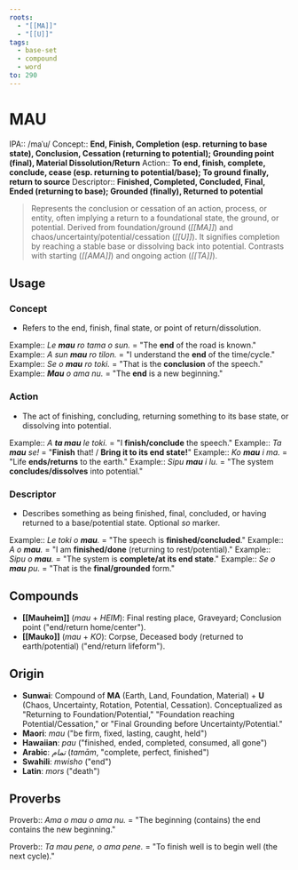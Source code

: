 ```yaml
---
roots:
  - "[[MA]]"
  - "[[U]]"
tags:
  - base-set
  - compound
  - word
to: 290
---
```


# MAU

IPA::				/maˈu/
Concept::		**End, Finish, Completion (esp. returning to base state), Conclusion, Cessation (returning to potential); Grounding point (final), Material Dissolution/Return**
Action::		**To end, finish, complete, conclude, cease (esp. returning to potential/base); To ground finally, return to source**
Descriptor::	**Finished, Completed, Concluded, Final, Ended (returning to base); Grounded (finally), Returned to potential**

> Represents the conclusion or cessation of an action, process, or entity, often implying a return to a foundational state, the ground, or potential. Derived from foundation/ground (*[[MA]]*) and chaos/uncertainty/potential/cessation (*[[U]]*). It signifies completion by reaching a stable base or dissolving back into potential. Contrasts with starting (*[[AMA]]*) and ongoing action (*[[TA]]*).

## Usage

### Concept
*   Refers to the end, finish, final state, or point of return/dissolution.

Example::   *Le **mau** ro tama o sun.* = "The **end** of the road is known."
Example::   *A sun **mau** ro tilon.* = "I understand the **end** of the time/cycle."
Example::   *Se o **mau** ro toki.* = "That is the **conclusion** of the speech."
Example::   ***Mau** o ama nu.* = "The **end** is a new beginning."

### Action
*   The act of finishing, concluding, returning something to its base state, or dissolving into potential.

Example::   *A **ta mau** le toki.* = "I **finish/conclude** the speech."
Example::   *Ta **mau** se!* = "**Finish** that! / **Bring it to its end state!**"
Example::   *Ko **mau** i ma.* = "Life **ends/returns** to the earth."
Example::   *Sipu **mau** i lu.* = "The system **concludes/dissolves** into potential."

### Descriptor
*   Describes something as being finished, final, concluded, or having returned to a base/potential state. Optional *so* marker.

Example::   *Le toki o **mau**.* = "The speech is **finished/concluded**."
Example::   *A o **mau**.* = "I am **finished/done** (returning to rest/potential)."
Example::   *Sipu o **mau**.* = "The system is **complete/at its end state**."
Example::   *Se o **mau** pu.* = "That is the **final/grounded** form."

## Compounds
*   **[[Mauheim]]** (*mau* + *HEIM*): Final resting place, Graveyard; Conclusion point ("end/return home/center").
*   **[[Mauko]]** (*mau* + *KO*): Corpse, Deceased body (returned to earth/potential) ("end/return lifeform").

## Origin

*   **Sunwai**: Compound of **MA** (Earth, Land, Foundation, Material) + **U** (Chaos, Uncertainty, Rotation, Potential, Cessation). Conceptualized as "Returning to Foundation/Potential," "Foundation reaching Potential/Cessation," or "Final Grounding before Uncertainty/Potential."
*   **Maori**: _mau_ ("be firm, fixed, lasting, caught, held")
*   **Hawaiian**:  _pau_ ("finished, ended, completed, consumed, all gone")
*   **Arabic**: _تمام_ (_tamām_, "complete, perfect, finished")
*   **Swahili**: _mwisho_ ("end") 
*   **Latin**: _mors_ ("death")

## Proverbs

Proverb:: *Ama o mau o ama nu.* = "The beginning (contains) the end contains the new beginning."

Proverb:: *Ta mau pene, o ama pene.* = "To finish well is to begin well (the next cycle)."
